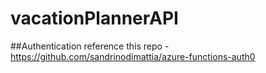 # vacationPlannerAPI

##Authentication
reference this repo - https://github.com/sandrinodimattia/azure-functions-auth0